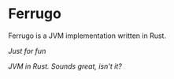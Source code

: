 # Ferrugo

Ferrugo is a JVM implementation written in Rust.



*Just for fun*

*JVM in Rust. Sounds great, isn't it?*

